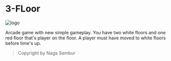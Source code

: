 # 3-FLoor

![logo](https://lh3.googleusercontent.com/8Ox7oPvOawnTC5OAodfuU4m93jr8_fPHbaifqgZuEtnI6O2AiJ2KzNCFtpvpI5Khg-vC=w300-rw)

Arcade game with new simple gameplay.
You have two white floors and one red floor that's player on the floor.
A player must have moved to white floors before time's up.

> Copyright by Naga Sembur
